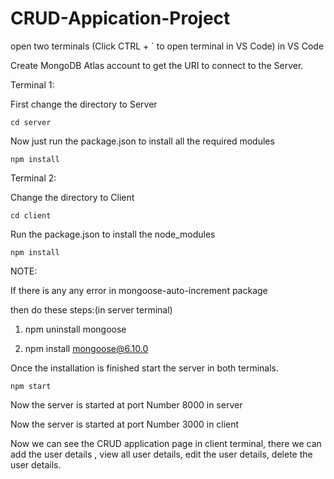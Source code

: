 # CRUD-Appication-Project

open two terminals (Click CTRL + `  to open terminal in VS Code) in VS Code

Create MongoDB Atlas account to get the URI to connect to the Server.

Terminal 1:

First change the directory to Server

	cd server

Now just run the package.json to install all the required modules

	npm install

Terminal 2:

Change the directory to Client

	cd client

Run the package.json to install the node_modules

	npm install

NOTE:

If there is any any error in mongoose-auto-increment package

then do these steps:(in server terminal)

1. npm uninstall mongoose

2. npm install mongoose@6.10.0


Once the installation is finished start the server in both terminals.

	npm start

Now the server is started at port Number 8000 in server

Now the server is started at port Number 3000 in client

Now we can see the CRUD application page in client terminal, there we can add the user details , view all user details, edit the user details, delete the user details.



